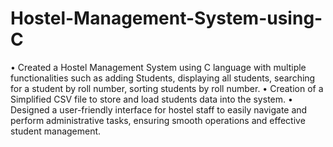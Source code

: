 # Hostel-Management-System-using-C
• Created a Hostel Management System using C language with multiple functionalities such as adding Students, displaying all students,
searching for a student by roll number, sorting students by roll number.
• Creation of a Simplified CSV file to store and load students data into the system.
  • Designed a user-friendly interface for hostel staff to easily navigate and perform administrative tasks, ensuring smooth operations
and effective student management.
